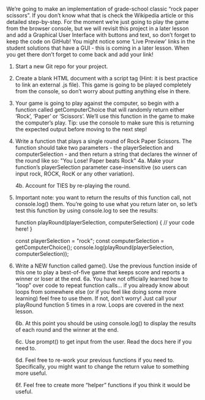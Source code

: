 We’re going to make an implementation of grade-school classic “rock paper scissors”. If you don’t know what that is check the Wikipedia article or this detailed step-by-step. For the moment we’re just going to play the game from the browser console, but we will revisit this project in a later lesson and add a Graphical User Interface with buttons and text, so don’t forget to keep the code on GitHub! You might notice some ‘Live Preview’ links in the student solutions that have a GUI - this is coming in a later lesson. When you get there don’t forget to come back and add your link!


1. Start a new Git repo for your project.

2. Create a blank HTML document with a script tag (Hint: it is best practice to link an external .js file). This game is going to be played completely from the console, so don’t worry about putting anything else in there.

3. Your game is going to play against the computer, so begin with a function called getComputerChoice that will randomly return either ‘Rock’, ‘Paper’ or ‘Scissors’. We’ll use this function in the game to make the computer’s play. Tip: use the console to make sure this is returning the expected output before moving to the next step!

4. Write a function that plays a single round of Rock Paper Scissors. The function should take two parameters - the playerSelection and computerSelection - and then return a string that declares the winner of the round like so: "You Lose! Paper beats Rock"
    4a. Make your function’s playerSelection parameter case-insensitive (so users can input rock, ROCK, RocK or any other variation).
    
    4b. Account for TIES by re-playing the round.

5. Important note: you want to return the results of this function call, not console.log() them. You’re going to use what you return later on, so let’s test this function by using console.log to see the results:

    function playRound(playerSelection, computerSelection) {
    // your code here!
    }
    
    const playerSelection = "rock";
    const computerSelection = getComputerChoice();
    console.log(playRound(playerSelection, computerSelection));

6. Write a NEW function called game(). Use the previous function inside of this one to play a best-of-five game that keeps score and reports a winner or loser at the end.
    6a. You have not officially learned how to “loop” over code to repeat function calls… if you already know about loops from somewhere else (or if you feel like doing some more learning) feel free to use them. If not, don’t worry! Just call your playRound function 5 times in a row. Loops are covered in the next lesson.
    
    6b. At this point you should be using console.log() to display the results of each round and the winner at the end.
    
    6c. Use prompt() to get input from the user. Read the docs here if you need to.
    
    6d. Feel free to re-work your previous functions if you need to. Specifically, you might want to change the return value to something more useful.
    
    6f. Feel free to create more “helper” functions if you think it would be useful.



